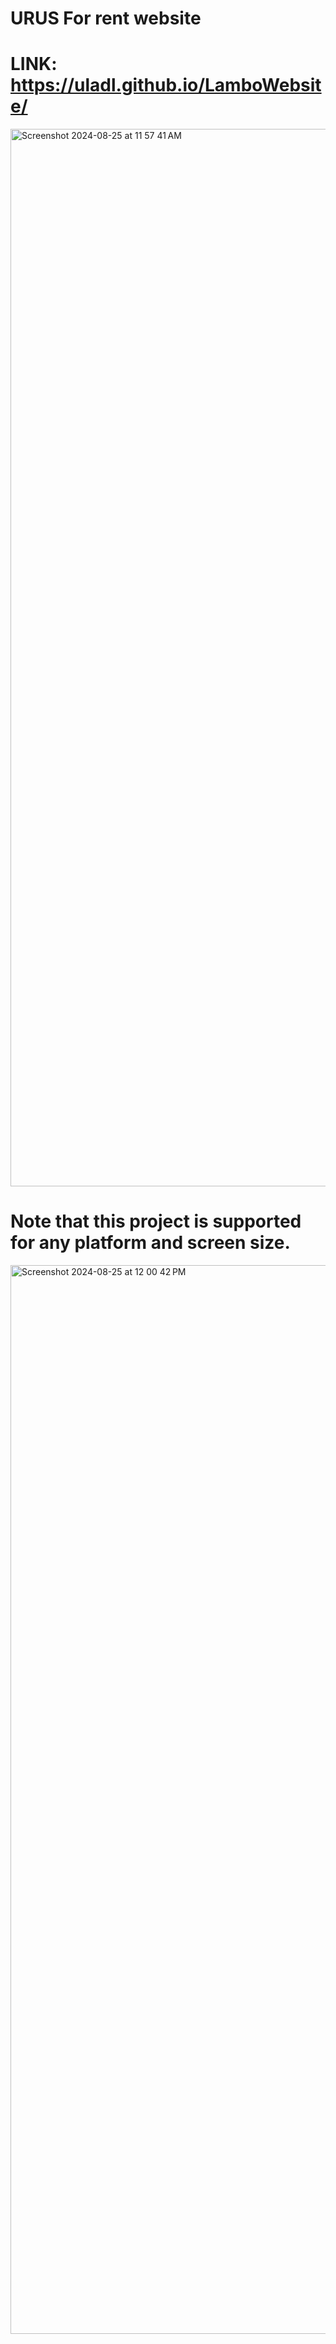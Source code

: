 # URUS For rent website
# LINK: https://uladl.github.io/LamboWebsite/
<img width="1692" alt="Screenshot 2024-08-25 at 11 57 41 AM" src="https://github.com/user-attachments/assets/99731c7f-47e2-4904-bd20-08c32d38842e">

# Note that this project is supported for any platform and screen size.


<img width="1710" alt="Screenshot 2024-08-25 at 12 00 42 PM" src="https://github.com/user-attachments/assets/e84b0adf-1c49-4509-99b6-a6e3a14a9744">
